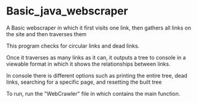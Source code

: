 # Basic_java_webscraper
A Basic webscraper in which it first visits one link, then gathers all links on the site and then traverses them

This program checks for circular links and dead links.

Once it traverses as many links as it can, it outputs a tree to console in a viewable format in which it shows the relationships between links.

In console there is different options such as printing the entire tree, dead links, searching for a specific page, and resetting the built tree

To run, run the "WebCrawler" file in which contains the main function.
